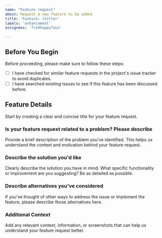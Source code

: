 ```yaml
---
name: "Feature request"
about: Request a new feature to be added
title: 'Feature: <title>'
labels: 'enhancement'
assignees: 'fredhappyface'

---
```


<!--
We appreciate your interest in contributing to the improvement of our project.
Please provide the details of the feature you're suggesting using the template
below.

Instructions: Fill in the requested details. You can delete any unused headers
and feel free to add any additional information that might be relevant to your
specific project.

Thank you for taking the time to contribute your ideas to the project. Your
feedback helps us make improvements that benefit everyone!
-->

## Before You Begin

Before proceeding, please make sure to follow these steps:

- [ ] I have checked for similar feature requests in the project's issue tracker
  to avoid duplicates.
- [ ] I have searched existing issues to see if this feature has been discussed
  before.

## Feature Details

Start by creating a clear and concise title for your feature request.

### Is your feature request related to a problem? Please describe

Provide a brief description of the problem you've identified. This helps us
understand the context and motivation behind your feature request.

### Describe the solution you'd like

Clearly describe the solution you have in mind. What specific functionality or
improvement are you suggesting? Be as detailed as possible.

### Describe alternatives you've considered

If you've thought of other ways to address the issue or implement the feature,
please describe those alternatives here.

### Additional Context

Add any relevant context, information, or screenshots that can help us
understand your feature request better.
